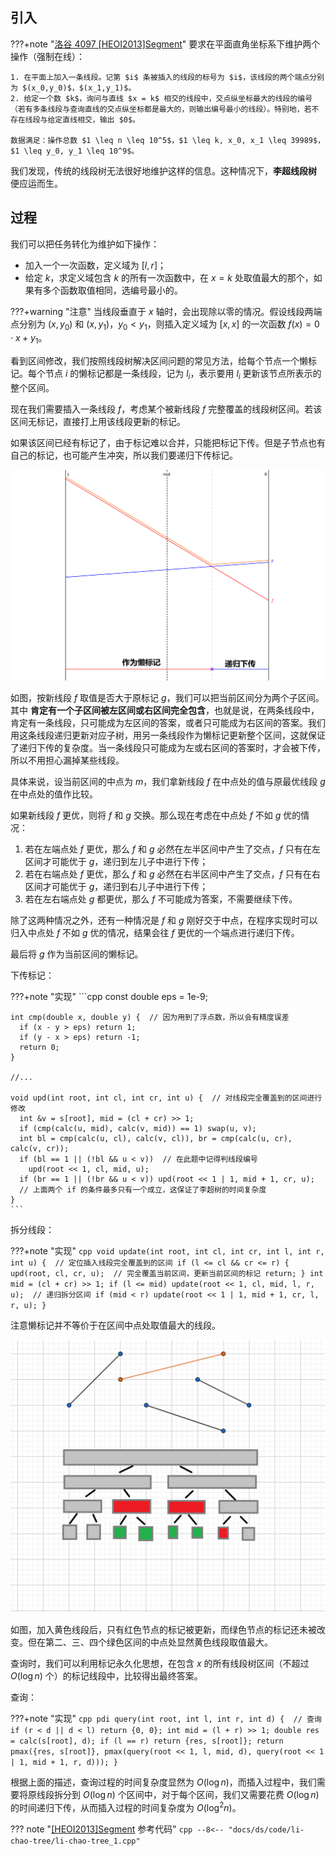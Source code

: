 ## 引入

???+note "[洛谷 4097 [HEOI2013]Segment](https://www.luogu.com.cn/problem/P4097)"
    要求在平面直角坐标系下维护两个操作（强制在线）：
    
    1. 在平面上加入一条线段。记第 $i$ 条被插入的线段的标号为 $i$，该线段的两个端点分别为 $(x_0,y_0)$，$(x_1,y_1)$。
    2. 给定一个数 $k$，询问与直线 $x = k$ 相交的线段中，交点纵坐标最大的线段的编号（若有多条线段与查询直线的交点纵坐标都是最大的，则输出编号最小的线段）。特别地，若不存在线段与给定直线相交，输出 $0$。
    
    数据满足：操作总数 $1 \leq n \leq 10^5$，$1 \leq k, x_0, x_1 \leq 39989$，$1 \leq y_0, y_1 \leq 10^9$。

我们发现，传统的线段树无法很好地维护这样的信息。这种情况下，**李超线段树** 便应运而生。

## 过程

我们可以把任务转化为维护如下操作：

- 加入一个一次函数，定义域为 $[l,r]$；
- 给定 $k$，求定义域包含 $k$ 的所有一次函数中，在 $x=k$ 处取值最大的那个，如果有多个函数取值相同，选编号最小的。

???+warning "注意"
    当线段垂直于 $x$ 轴时，会出现除以零的情况。假设线段两端点分别为 $(x,y_0)$ 和 $(x,y_1)$，$y_0<y_1$，则插入定义域为 $[x,x]$ 的一次函数 $f(x)=0\cdot x+y_1$。

看到区间修改，我们按照线段树解决区间问题的常见方法，给每个节点一个懒标记。每个节点 $i$ 的懒标记都是一条线段，记为 $l_i$，表示要用 $l_i$ 更新该节点所表示的整个区间。

现在我们需要插入一条线段 $f$，考虑某个被新线段 $f$ 完整覆盖的线段树区间。若该区间无标记，直接打上用该线段更新的标记。

如果该区间已经有标记了，由于标记难以合并，只能把标记下传。但是子节点也有自己的标记，也可能产生冲突，所以我们要递归下传标记。

![](images/li-chao-tree-1.png)

如图，按新线段 $f$ 取值是否大于原标记 $g$，我们可以把当前区间分为两个子区间。其中 **肯定有一个子区间被左区间或右区间完全包含**，也就是说，在两条线段中，肯定有一条线段，只可能成为左区间的答案，或者只可能成为右区间的答案。我们用这条线段递归更新对应子树，用另一条线段作为懒标记更新整个区间，这就保证了递归下传的复杂度。当一条线段只可能成为左或右区间的答案时，才会被下传，所以不用担心漏掉某些线段。

具体来说，设当前区间的中点为 $m$，我们拿新线段 $f$ 在中点处的值与原最优线段 $g$ 在中点处的值作比较。

如果新线段 $f$ 更优，则将 $f$ 和 $g$ 交换。那么现在考虑在中点处 $f$ 不如 $g$ 优的情况：

1. 若在左端点处 $f$ 更优，那么 $f$ 和 $g$ 必然在左半区间中产生了交点，$f$ 只有在左区间才可能优于 $g$，递归到左儿子中进行下传；
2. 若在右端点处 $f$ 更优，那么 $f$ 和 $g$ 必然在右半区间中产生了交点，$f$ 只有在右区间才可能优于 $g$，递归到右儿子中进行下传；
3. 若在左右端点处 $g$ 都更优，那么 $f$ 不可能成为答案，不需要继续下传。

除了这两种情况之外，还有一种情况是 $f$ 和 $g$ 刚好交于中点，在程序实现时可以归入中点处 $f$ 不如 $g$ 优的情况，结果会往 $f$ 更优的一个端点进行递归下传。

最后将 $g$ 作为当前区间的懒标记。

下传标记：

???+note "实现"
    ```cpp
    const double eps = 1e-9;
    
    int cmp(double x, double y) {  // 因为用到了浮点数，所以会有精度误差
      if (x - y > eps) return 1;
      if (y - x > eps) return -1;
      return 0;
    }
    
    //...
    
    void upd(int root, int cl, int cr, int u) {  // 对线段完全覆盖到的区间进行修改
      int &v = s[root], mid = (cl + cr) >> 1;
      if (cmp(calc(u, mid), calc(v, mid)) == 1) swap(u, v);
      int bl = cmp(calc(u, cl), calc(v, cl)), br = cmp(calc(u, cr), calc(v, cr));
      if (bl == 1 || (!bl && u < v))  // 在此题中记得判线段编号
        upd(root << 1, cl, mid, u);
      if (br == 1 || (!br && u < v)) upd(root << 1 | 1, mid + 1, cr, u);
      // 上面两个 if 的条件最多只有一个成立，这保证了李超树的时间复杂度
    }
    ```

拆分线段：

???+note "实现"
    ```cpp
    void update(int root, int cl, int cr, int l, int r,
                int u) {  // 定位插入线段完全覆盖到的区间
      if (l <= cl && cr <= r) {
        upd(root, cl, cr, u);  // 完全覆盖当前区间，更新当前区间的标记
        return;
      }
      int mid = (cl + cr) >> 1;
      if (l <= mid) update(root << 1, cl, mid, l, r, u);  // 递归拆分区间
      if (mid < r) update(root << 1 | 1, mid + 1, cr, l, r, u);
    }
    ```

注意懒标记并不等价于在区间中点处取值最大的线段。

![](images/li-chao-tree-2.png)

如图，加入黄色线段后，只有红色节点的标记被更新，而绿色节点的标记还未被改变。但在第二、三、四个绿色区间的中点处显然黄色线段取值最大。

查询时，我们可以利用标记永久化思想，在包含 $x$ 的所有线段树区间（不超过 $O(\log n)$ 个）的标记线段中，比较得出最终答案。

查询：

???+note "实现"
    ```cpp
    pdi query(int root, int l, int r, int d) {  // 查询
      if (r < d || d < l) return {0, 0};
      int mid = (l + r) >> 1;
      double res = calc(s[root], d);
      if (l == r) return {res, s[root]};
      return pmax({res, s[root]}, pmax(query(root << 1, l, mid, d),
                                      query(root << 1 | 1, mid + 1, r, d)));
    }
    ```

根据上面的描述，查询过程的时间复杂度显然为 $O(\log n)$，而插入过程中，我们需要将原线段拆分到 $O(\log n)$ 个区间中，对于每个区间，我们又需要花费 $O(\log n)$ 的时间递归下传，从而插入过程的时间复杂度为 $O(\log^2 n)$。

??? note "[[HEOI2013]Segment](https://www.luogu.com.cn/problem/P4097) 参考代码"
    ```cpp
    --8<-- "docs/ds/code/li-chao-tree/li-chao-tree_1.cpp"
    ```
